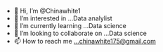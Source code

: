 - 👋 Hi, I’m @Chinawhite1
- 👀 I’m interested in ...Data analylist
- 🌱 I’m currently learning ...Data science
- 💞️ I’m looking to collaborate on ...Data science
- 📫 How to reach me ...chinawhite175@gmail.com

<!---
Chinawhite1/Chinawhite1 is a ✨ special ✨ repository because its `README.md` (this file) appears on your GitHub profile.
You can click the Preview link to take a look at your changes.
--->
